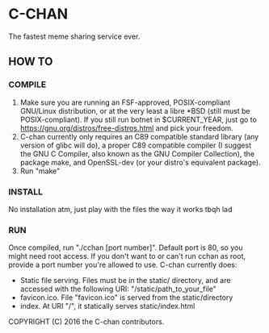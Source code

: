 # C-CHAN
The fastest meme sharing service ever.

## HOW TO
### COMPILE
1. Make sure you are running an FSF-approved, POSIX-compliant GNU/Linux distribution, or at the very least a libre \*BSD (still must be POSIX-compliant). If you still run botnet in $CURRENT_YEAR, just go to <https://gnu.org/distros/free-distros.html> and pick your freedom.
2. C-chan currently only requires an C89 compatible standard library (any version of glibc will do), a proper C89 compatible compiler (I suggest the GNU C Compiler, also known as the GNU Compiler Collection), the package make, and OpenSSL-dev (or your distro's equivalent package).
3. Run "make"

### INSTALL
No installation atm, just play with the files the way it works tbqh lad

### RUN
Once compiled, run "./cchan [port number]". Default port is 80, so you might need root access. 
If you don't want to or can't run cchan as root, provide a port number you're allowed to use.
C-chan currently does:
* Static file serving. Files must be in the static/ directory, and are accessed with the following URI: "/static/path_to_your_file"
* favicon.ico. File "favicon.ico" is served from the static/directory
* index. At URI "/", it statically serves static/index.html

COPYRIGHT (C) 2016 the C-chan contributors.
